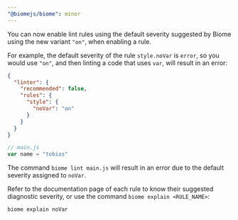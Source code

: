 ```yaml
---
"@biomejs/biome": minor
---
```


You can now enable lint rules using the default severity suggested by Biome using the new variant `"on"`, when enabling a rule.

For example, the default severity of the rule `style.noVar` is `error`, so you would use `"on"`, and  then linting a code that uses `var`, will result in an error:

```json
{
  "linter": {
    "recommended": false,
    "rules": {
      "style": {
        "noVar": "on"
      }
    }
  }
}
```

```js
// main.js
var name = "tobias"
```

The command `biome lint main.js` will result in an error due to the default severity assigned to `noVar`.

Refer to the documentation page of each rule to know their suggested diagnostic severity, or use the command `biome explain <RULE_NAME>`:

```shell
biome explain noVar
```
